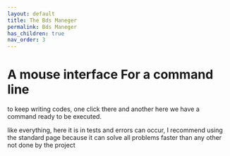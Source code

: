 ```yaml
---
layout: default
title: The Bds Maneger
permalink: Bds Maneger
has_children: true
nav_order: 3
---
```


# A mouse interface For a command line

to keep writing codes, one click there and another here we have a command ready to be executed.

like everything, here it is in tests and errors can occur, I recommend using the standard page because it can solve all problems faster than any other not done by the project